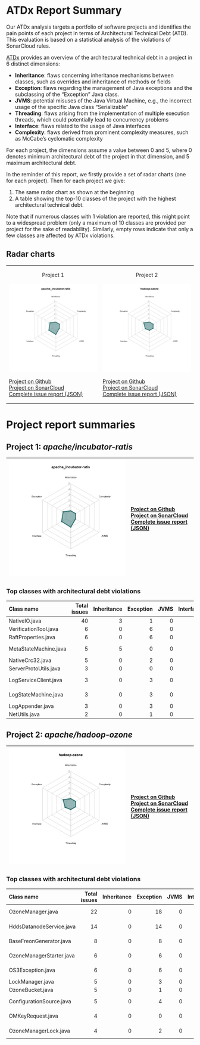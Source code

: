 # ATDx Report Summary
Our ATDx analysis targets a portfolio of software projects and identifies the pain points of each project in terms of Architectural Technical Debt (ATD). This evaluation is based on a statistical analysis of the violations of SonarCloud rules.

[ATDx](https://robertoverdecchia.github.io/papers/ENASE_2020.pdf) provides an overview of the architectural technical debt in a project  in 6 distinct dimensions:
* **Inheritance**: flaws concerning inheritance mechanisms between classes, such as overrides and inheritance of methods or fields
* **Exception**: flaws regarding the management of Java exceptions and the subclassing of the “Exception” Java class.
* **JVMS**: potential misuses of the Java Virtual Machine, e.g., the incorrect usage of the specific Java class “Serializable”
* **Threading**: flaws arising from the implementation of multiple execution threads, which could potentially lead to concurrency problems
* **Interface**: flaws related to the usage of Java interfaces
* **Complexity**: flaws derived from prominent complexity measures, such as McCabe’s cyclomatic complexity

For each project, the dimensions assume a value between 0 and 5, where 0 denotes minimum architectural debt of the project in that dimension, and 5 maximum architectural debt.

In the reminder of this report, we firstly provide a set of radar charts (one for each project). Then for each project we give:
1. The same radar chart as shown at the beginning
2. A table showing the top-10 classes of the project with the highest architectural technical debt.

Note that if numerous classes with 1 violation are reported, this might point to a widespread problem (only a maximum of 10 classes are provided per project for the sake of readability). Similarly, empty rows indicate that only a few classes are affected by ATDx violations.

## Radar charts
|||
|-|-|
|<p align="center">Project 1</p><img src="https://github.com/S2-group/ATDx_reports/blob/master/plots/apache_incubator-ratis.jpg"/> <p style="text-align:left">[Project on Github](https://github.com/apache/incubator-ratis) <br> [Project on SonarCloud ](https://sonarcloud.io/dashboard?id=apache_incubator-ratis) <br> [Complete issue report (JSON)](https://github.com/S2-group/ATDx_reports/blob/master/jsons/apache_incubator-ratis.json)</p>|<p align="center">Project 2</p><img src="https://github.com/S2-group/ATDx_reports/blob/master/plots/hadoop-ozone.jpg"/> <p style="text-align:left">[Project on Github](https://github.com/apache/hadoop-ozone) <br> [Project on SonarCloud ](https://sonarcloud.io/dashboard?id=hadoop-ozone) <br> [Complete issue report (JSON)](https://github.com/S2-group/ATDx_reports/blob/master/jsons/hadoop-ozone.json)</p>
# Project report summaries
## Project 1: _apache/incubator-ratis_
|<img src="https://github.com/S2-group/ATDx_reports/blob/master/plots/apache_incubator-ratis.jpg"/>|<p style="text-align:left">[Project on Github](https://github.com/apache/incubator-ratis) <br> [Project on SonarCloud ](https://sonarcloud.io/dashboard?id=apache_incubator-ratis) <br> [Complete issue report (JSON)](https://github.com/S2-group/ATDx_reports/blob/master/jsons/apache_incubator-ratis.json)</p>
|-|-|
### Top classes with architectural debt violations
| Class name            |   Total issues |   Inheritance |   Exception |   JVMS |   Interface |   Threading |   Complexity | Fully qualified class name                                                              |
|:----------------------|---------------:|--------------:|------------:|-------:|------------:|------------:|-------------:|:----------------------------------------------------------------------------------------|
| NativeIO.java         |             40 |             3 |           1 |      0 |          36 |           0 |            0 | ratis-common/src/main/java/org/apache/ratis/io/nativeio/NativeIO.java                   |
| VerificationTool.java |              6 |             0 |           6 |      0 |           0 |           0 |            0 | ratis-logservice/src/main/java/org/apache/ratis/logservice/tool/VerificationTool.java   |
| RaftProperties.java   |              6 |             0 |           6 |      0 |           0 |           0 |            0 | ratis-common/src/main/java/org/apache/ratis/conf/RaftProperties.java                    |
| MetaStateMachine.java |              5 |             5 |           0 |      0 |           0 |           0 |            0 | ratis-logservice/src/main/java/org/apache/ratis/logservice/server/MetaStateMachine.java |
| NativeCrc32.java      |              5 |             0 |           2 |      0 |           3 |           0 |            0 | ratis-common/src/main/java/org/apache/ratis/util/NativeCrc32.java                       |
| ServerProtoUtils.java |              3 |             0 |           0 |      0 |           3 |           0 |            0 | ratis-server/src/main/java/org/apache/ratis/server/impl/ServerProtoUtils.java           |
| LogServiceClient.java |              3 |             0 |           3 |      0 |           0 |           0 |            0 | ratis-logservice/src/main/java/org/apache/ratis/logservice/api/LogServiceClient.java    |
| LogStateMachine.java  |              3 |             0 |           3 |      0 |           0 |           0 |            0 | ratis-logservice/src/main/java/org/apache/ratis/logservice/server/LogStateMachine.java  |
| LogAppender.java      |              3 |             0 |           3 |      0 |           0 |           0 |            0 | ratis-server/src/main/java/org/apache/ratis/server/impl/LogAppender.java                |
| NetUtils.java         |              2 |             0 |           1 |      0 |           1 |           0 |            0 | ratis-common/src/main/java/org/apache/ratis/util/NetUtils.java                          |

## Project 2: _apache/hadoop-ozone_
|<img src="https://github.com/S2-group/ATDx_reports/blob/master/plots/hadoop-ozone.jpg"/>|<p style="text-align:left">[Project on Github](https://github.com/apache/hadoop-ozone) <br> [Project on SonarCloud ](https://sonarcloud.io/dashboard?id=hadoop-ozone) <br> [Complete issue report (JSON)](https://github.com/S2-group/ATDx_reports/blob/master/jsons/hadoop-ozone.json)</p>
|-|-|
### Top classes with architectural debt violations
| Class name               |   Total issues |   Inheritance |   Exception |   JVMS |   Interface |   Threading |   Complexity | Fully qualified class name                                                                        |
|:-------------------------|---------------:|--------------:|------------:|-------:|------------:|------------:|-------------:|:--------------------------------------------------------------------------------------------------|
| OzoneManager.java        |             22 |             0 |          18 |      0 |           4 |           0 |            0 | hadoop-ozone/ozone-manager/src/main/java/org/apache/hadoop/ozone/om/OzoneManager.java             |
| HddsDatanodeService.java |             14 |             0 |          14 |      0 |           0 |           0 |            0 | hadoop-hdds/container-service/src/main/java/org/apache/hadoop/ozone/HddsDatanodeService.java      |
| BaseFreonGenerator.java  |              8 |             0 |           8 |      0 |           0 |           0 |            0 | hadoop-ozone/tools/src/main/java/org/apache/hadoop/ozone/freon/BaseFreonGenerator.java            |
| OzoneManagerStarter.java |              6 |             0 |           6 |      0 |           0 |           0 |            0 | hadoop-ozone/ozone-manager/src/main/java/org/apache/hadoop/ozone/om/OzoneManagerStarter.java      |
| OS3Exception.java        |              6 |             0 |           6 |      0 |           0 |           0 |            0 | hadoop-ozone/s3gateway/src/main/java/org/apache/hadoop/ozone/s3/exception/OS3Exception.java       |
| LockManager.java         |              5 |             0 |           3 |      0 |           2 |           0 |            0 | hadoop-hdds/common/src/main/java/org/apache/hadoop/ozone/lock/LockManager.java                    |
| OzoneBucket.java         |              5 |             0 |           1 |      0 |           4 |           0 |            0 | hadoop-ozone/client/src/main/java/org/apache/hadoop/ozone/client/OzoneBucket.java                 |
| ConfigurationSource.java |              5 |             0 |           4 |      0 |           1 |           0 |            0 | hadoop-hdds/config/src/main/java/org/apache/hadoop/hdds/conf/ConfigurationSource.java             |
| OMKeyRequest.java        |              4 |             0 |           0 |      0 |           4 |           0 |            0 | hadoop-ozone/ozone-manager/src/main/java/org/apache/hadoop/ozone/om/request/key/OMKeyRequest.java |
| OzoneManagerLock.java    |              4 |             0 |           2 |      0 |           2 |           0 |            0 | hadoop-ozone/common/src/main/java/org/apache/hadoop/ozone/om/lock/OzoneManagerLock.java           |

